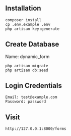 ## Installation

```
composer install
cp .env.example .env
php artisan key:generate
```

## Create Database
Name: dynamic_form


```
php artisan migrate
php artisan db:seed
```

## Login Credentials

```
Email: test@example.com
Password: password
```

## Visit

```
http://127.0.0.1:8000/forms
```

